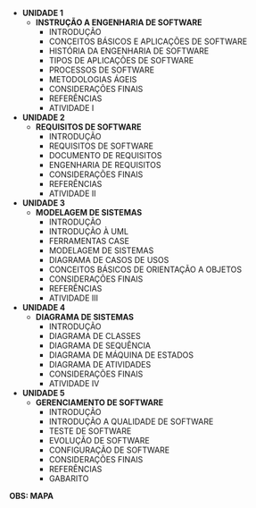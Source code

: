 - **UNIDADE 1**
	- **INSTRUÇÃO A ENGENHARIA DE SOFTWARE**
		- INTRODUÇÃO
		- CONCEITOS BÁSICOS E APLICAÇÕES DE SOFTWARE
		- HISTÓRIA DA ENGENHARIA DE SOFTWARE
		- TIPOS DE APLICAÇÕES DE SOFTWARE
		- PROCESSOS DE SOFTWARE
		- METODOLOGIAS ÁGEIS
		- CONSIDERAÇÕES FINAIS
		- REFERÊNCIAS
		- ATIVIDADE I
- **UNIDADE 2**
	- **REQUISITOS DE SOFTWARE**
		- INTRODUÇÃO
		- REQUISITOS DE SOFTWARE
		- DOCUMENTO DE REQUISITOS
		- ENGENHARIA DE REQUISITOS
		- CONSIDERAÇÕES FINAIS
		- REFERÊNCIAS
		- ATIVIDADE II
- **UNIDADE 3**
	- **MODELAGEM DE SISTEMAS**
		- INTRODUÇÃO
		- INTRODUÇÃO À UML
		- FERRAMENTAS CASE
		- MODELAGEM DE SISTEMAS
		- DIAGRAMA DE CASOS DE USOS
		- CONCEITOS BÁSICOS DE ORIENTAÇÃO A OBJETOS
		- CONSIDERAÇÕES FINAIS
		- REFERÊNCIAS
		- ATIVIDADE III
- **UNIDADE 4**
	- **DIAGRAMA DE SISTEMAS**
		- INTRODUÇÃO
		- DIAGRAMA DE CLASSES
		- DIAGRAMA DE SEQUÊNCIA
		- DIAGRAMA DE MÁQUINA DE ESTADOS
		- DIAGRAMA DE ATIVIDADES
		- CONSIDERAÇÕES FINAIS
		- ATIVIDADE IV
- **UNIDADE 5**
	- **GERENCIAMENTO DE SOFTWARE**
		- INTRODUÇÃO
		- INTRODUÇÃO A QUALIDADE DE SOFTWARE
		- TESTE DE SOFTWARE
		- EVOLUÇÃO DE SOFTWARE
		- CONFIGURAÇÃO DE SOFTWARE
		- CONSIDERAÇÕES FINAIS
		- REFERÊNCIAS
		- GABARITO


**OBS: MAPA**
